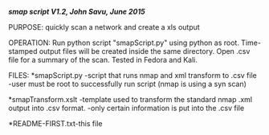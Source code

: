 ***smap script V1.2, John Savu, June 2015***

PURPOSE: quickly scan a network and create a xls output

OPERATION:
Run python script "smapScript.py" using python as root.
Time-stamped output files will be created inside the same directory.
Open .csv file for a summary of the scan. Tested in Fedora and Kali.

FILES:
*smapScript.py 		-script that runs nmap and xml transform to .csv file
			-user must be root to successfully run script (nmap is
			 using a syn scan)

*smapTransform.xslt	-template used to transform the standard nmap
			 .xml output into .csv format.
			-only certain information is put into the .csv file

*README-FIRST.txt-this file

